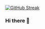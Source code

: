 [![GitHub Streak](https://github-readme-streak-stats.herokuapp.com/?user=MJCappella&theme=chartreuse-dark&dates=white&fire=red)](https://git.io/streak-stats)

### Hi there 👋

<!--
**MJCappella/MJCappella** is a ✨ _special_ ✨ repository because its `README.md` (this file) appears on your GitHub profile.

Here are some ideas to get you started:

- 🔭 I’m currently working on ...Web development
- 🌱 I’m currently learning ...PPython and Javascript
- 👯 I’m looking to collaborate on ...Machine learning projects
- 🤔 I’m looking for help with ...
- 💬 Ask me about ...
- 📫 How to reach me: ...
- 😄 Pronouns: ...
- ⚡ Fun fact: ...
-->
